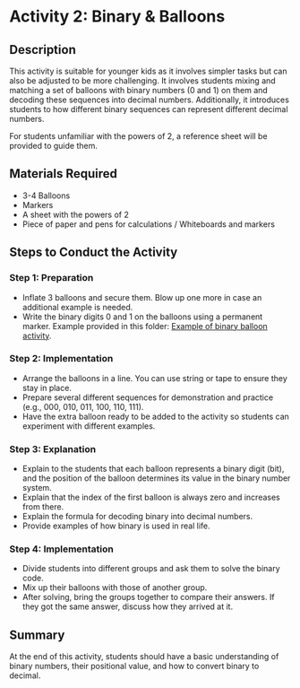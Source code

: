 # Activity 2: Binary & Balloons

## Description

This activity is suitable for younger kids as it involves simpler tasks but can also be adjusted to be more challenging. It involves students mixing and matching a set of balloons with binary numbers (0 and 1) on them and decoding these sequences into decimal numbers. Additionally, it introduces students to how different binary sequences can represent different decimal numbers.

For students unfamiliar with the powers of 2, a reference sheet will be provided to guide them.

## Materials Required

* 3-4 Balloons
* Markers
* A sheet with the powers of 2
* Piece of paper and pens for calculations / Whiteboards and markers

## Steps to Conduct the Activity

### Step 1: Preparation

* Inflate 3 balloons and secure them. Blow up one more in case an additional example is needed.
* Write the binary digits 0 and 1 on the balloons using a permanent marker. Example provided in this folder: [Example of binary balloon activity](../activity2/binaryballoons.jpg).

### Step 2: Implementation

* Arrange the balloons in a line. You can use string or tape to ensure they stay in place.
* Prepare several different sequences for demonstration and practice (e.g., 000, 010, 011, 100, 110, 111).
* Have the extra balloon ready to be added to the activity so students can experiment with different examples.

### Step 3: Explanation

* Explain to the students that each balloon represents a binary digit (bit), and the position of the balloon determines its value in the binary number system.
* Explain that the index of the first balloon is always zero and increases from there.
* Explain the formula for decoding binary into decimal numbers.
* Provide examples of how binary is used in real life.

### Step 4: Implementation

* Divide students into different groups and ask them to solve the binary code.
* Mix up their balloons with those of another group.
* After solving, bring the groups together to compare their answers. If they got the same answer, discuss how they arrived at it.

## Summary

At the end of this activity, students should have a basic understanding of binary numbers, their positional value, and how to convert binary to decimal.
